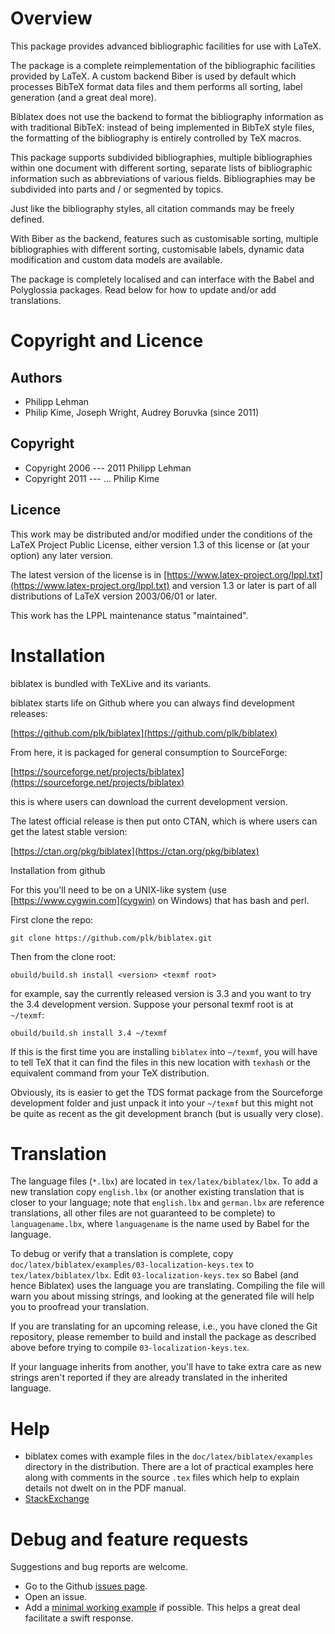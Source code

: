 # Overview

This package provides advanced bibliographic facilities for use with LaTeX.

The package is a complete reimplementation of the bibliographic facilities
provided by LaTeX. A custom backend Biber is used by default which
processes BibTeX format data files and them performs all sorting, label
generation (and a great deal more). 

Biblatex does not use the backend to
format the bibliography information as with traditional BibTeX: instead of
being implemented in BibTeX style files, the formatting of the bibliography
is entirely controlled by TeX macros. 

This package supports subdivided
bibliographies, multiple bibliographies within one document with different
sorting, separate lists of bibliographic information such as abbreviations
of various fields. 
Bibliographies may be subdivided into parts and / or
segmented by topics. 

Just like the bibliography styles, all citation
commands may be freely defined. 

With Biber as the backend, features such
as customisable sorting, multiple bibliographies with different sorting,
customisable labels, dynamic data modification and custom data models are
available. 

The package is completely localised and can interface with
the Babel and Polyglossia packages. Read below for how to
update and/or add translations.

# Copyright and Licence

## Authors
- Philipp Lehman
- Philip Kime, Joseph Wright, Audrey Boruvka (since 2011)

## Copyright
- Copyright 2006 --- 2011 Philipp Lehman
- Copyright 2011 --- ... Philip Kime

## Licence
This work may be distributed and/or modified under the conditions of the LaTeX Project Public License, either version 1.3 of this license or (at your option) any later version.

The latest version of the license is in [https://www.latex-project.org/lppl.txt](https://www.latex-project.org/lppl.txt) and version 1.3 or later is part of all distributions of LaTeX version 2003/06/01 or later.

This work has the LPPL maintenance status "maintained".

# Installation

biblatex is bundled with TeXLive and its variants.

biblatex starts life on Github where you can always find development
releases:

[https://github.com/plk/biblatex](https://github.com/plk/biblatex)

From here, it is packaged for general consumption to SourceForge:

[https://sourceforge.net/projects/biblatex](https://sourceforge.net/projects/biblatex)

this is where users can download the current development version.

The latest official release is then put onto CTAN, which is where users can
get the latest stable version:

[https://ctan.org/pkg/biblatex](https://ctan.org/pkg/biblatex)

Installation from github

For this you'll need to be on a UNIX-like system (use
[https://www.cygwin.com](cygwin) on Windows) that has bash and perl.

First clone the repo:

`git clone https://github.com/plk/biblatex.git`

Then from the clone root:

`obuild/build.sh install <version> <texmf root>`

for example, say the currently released version is 3.3 and you want to try
the 3.4 development version. Suppose your personal texmf root is at
`~/texmf`:

`obuild/build.sh install 3.4 ~/texmf`

If this is the first time you are installing `biblatex` into `~/texmf`, you will have
to tell TeX that it can find the files in this new location with `texhash`
or the equivalent command from your TeX distribution.

Obviously, its is easier to get the TDS format package from the Sourceforge
development folder and just unpack it into your `~/texmf` but this might
not be quite as recent as the git development branch (but is usually very
close).

# Translation

The language files (`*.lbx`) are located in `tex/latex/biblatex/lbx`. To add
a new translation copy `english.lbx` (or another existing translation that is
closer to your language; note that `english.lbx` and `german.lbx` are
reference translations, all other files are not guaranteed to be complete)
to `languagename.lbx`, where `languagename` is the name used by Babel
for the language.

To debug or verify that a translation is complete, copy
`doc/latex/biblatex/examples/03-localization-keys.tex` to
`tex/latex/biblatex/lbx`. Edit `03-localization-keys.tex` so Babel (and hence
Biblatex) uses the language you are translating. Compiling the file will
warn you about missing strings, and looking at the generated file will
help you to proofread your translation.

If you are translating for an upcoming release, i.e., you have cloned the
Git repository, please remember to build and install the package as described
above before trying to compile `03-localization-keys.tex`.

If your language inherits from another, you'll have to take extra care as
new strings aren't reported if they are already translated in the inherited
language.

# Help

- biblatex comes with example files in the `doc/latex/biblatex/examples`
  directory in the distribution. There are a lot of practical examples here
  along with comments in the source `.tex` files which help to explain
  details not dwelt on in the PDF manual.
- [StackExchange](https://tex.stackexchange.com/questions/tagged/biblatex)

# Debug and feature requests

Suggestions and bug reports are welcome.

- Go to the Github [issues page](https://github.com/plk/biblatex/issues).
- Open an issue.
- Add a [minimal working  example](http://www.tex.ac.uk/cgi-bin/texfaq2html?label=minxampl) if
  possible. This helps a great deal facilitate a swift response.
